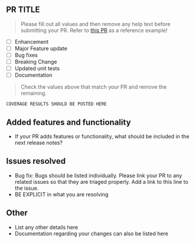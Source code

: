 ## PR TITLE
> Please fill out all values and then remove any help text before submitting your PR.
> Refer to [this PR](https://github.com/CrowdStrike/falconpy/pull/67) as a reference example!

- [ ] Enhancement
- [ ] Major Feature update
- [ ] Bug fixes 
- [ ] Breaking Change
- [ ] Updated unit tests
- [ ] Documentation

> Check the values above that match your PR and remove the remaining.

```shell
COVERAGE RESULTS SHOULD BE POSTED HERE
```

## Added features and functionality
+ If your PR adds features or functionality, what should be included in the next release notes?

## Issues resolved
+ Bug fix: Bugs should be listed individually. Please link your PR to any related issues so that they are triaged properly. Add a link to this line to the issue.
+ BE EXPLICIT in what you are resolving

## Other
+ List any other details here
+ Documentation regarding your changes can also be listed here
